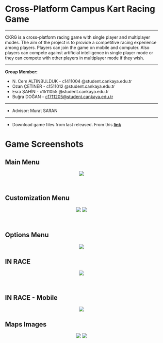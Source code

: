 # Cross-Platform Campus Kart Racing Game
***
CKRG is a cross-platform racing game with single player and multiplayer modes. The aim of the project is to provide a competitive racing experience among players. Players can join the game on mobile and computer. Also players can compete against artificial intelligence in single player mode or they can compete with other players in multiplayer mode if they wish.
***
**Group Member:**
* N. Cem ALTINBULDUK - c1411004 @student.cankaya.edu.tr
* Ozan ÇETİNER       - c1511012 @student.cankaya.edu.tr
* Esra ŞAHİN         - c1511055 @student.cankaya.edu.tr
* Buğra DOĞAN        - c1711205@student.cankaya.edu.tr
* ***
* Advisor: Murat SARAN


***

* Download game files from last released. From this [**link**](https://github.com/CankayaUniversity/ceng-407-408-2020-2021-Cross-Platform-Campus-Kart-Racing-Game/releases)

<h1> Game Screenshots </h1>

<h2> Main Menu </h2>
<p align="center">
  <img  src="https://user-images.githubusercontent.com/72505613/119825172-59f37f00-beff-11eb-934e-0e4d76f6f963.jpg">
</p>

<br>
<h2> Customization Menu </h2>
<p align="center">
  <img  src="https://user-images.githubusercontent.com/72505613/119834780-ef474100-bf08-11eb-862b-3b416eede01f.jpg">
  <img  src="https://user-images.githubusercontent.com/72505613/119834785-f0786e00-bf08-11eb-8e05-f2ddd2441318.jpg">
</p>
<br>
<h2> Options Menu </h2>
<p align="center">
  <img  src="https://user-images.githubusercontent.com/72505613/119835286-62e94e00-bf09-11eb-8066-97f0837a4683.jpg">
</p>

<h2> IN RACE </h2>
<p align="center">
  <img  src="https://user-images.githubusercontent.com/72505613/119836914-caec6400-bf0a-11eb-9f3f-a8f3e412f4c8.jpg">
</p>
<br>
<h2> IN RACE - Mobile </h2>
<p align="center">
  <img  src="https://user-images.githubusercontent.com/72505613/119838660-439ff000-bf0c-11eb-92b0-5ca976bf2b8d.jpg">
</p>

<h2> Maps Images </h2>
<p align="center">
  <img  src="https://user-images.githubusercontent.com/72505613/120042887-9d3f1200-c013-11eb-8417-4f8c8896bf92.jpg">
  <img  src="https://user-images.githubusercontent.com/72505613/120042890-9f08d580-c013-11eb-9fca-fff36fe89346.jpg">
</p>
